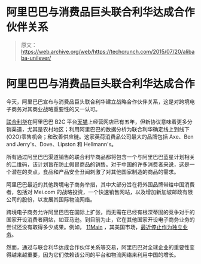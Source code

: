 # 阿里巴巴与消费品巨头联合利华达成合作伙伴关系

> 原文：<https://web.archive.org/web/https://techcrunch.com/2015/07/20/alibaba-unilever/>

# 阿里巴巴与消费品巨头联合利华达成合作

今天，阿里巴巴宣布与消费品巨头联合利华建立战略合作伙伴关系，这是对跨境电子商务对其商业战略重要性的又一认可。

[联合利华](https://web.archive.org/web/20230302191913/http://www.unilever.com/)在阿里巴巴 B2C 平台[天猫](https://web.archive.org/web/20230302191913/https://www.tmall.com/)上经营网店已有五年，但新协议意味着更多分销渠道，尤其是农村地区；利用阿里巴巴的数据分析为联合利华确定线上到线下(O2O)零售机会；和改善供应链。这家英荷消费品公司最大的品牌包括 Axe、Ben and Jerry's、Dove、Lipston 和 Hellmann's。

所有通过阿里巴巴渠道销售的联合利华商品都将包含一个与阿里巴巴蓝星计划相关的二维码，该计划旨在防止假冒商品的销售。对于中国的许多消费者来说，这是一个潜在的卖点，食品和产品安全丑闻刺激了对其他国家制造的商品的需求。

阿里巴巴最近的其他跨境电子商务举措，其中大部分旨在将外国品牌带给中国消费者，包括对 Mei.com 的战略投资，一个快速销售网站，以及增加新加坡邮政有限公司的股份，以发展其国际物流网络。

跨境电子商务允许阿里巴巴在国际上扩张，而无需在已经有根深蒂固的竞争对手的国家开设消费者网站，如亚马逊。到目前为止，它在其他国家开设电子商务业务的尝试还没有取得多少成果。例如， [11Main](https://web.archive.org/web/20230302191913/https://11main.com/) ，其美国市场，[最近停止作为独立业务](https://web.archive.org/web/20230302191913/https://techcrunch.com/2015/06/22/alibaba-rethinks-its-us-e-commerce-strategy-folds-11-main-other-u-s-holdings-into-opensky/#.4pnr9h:UBX3)。

然而，通过与联合利华达成合作伙伴关系等交易，阿里巴巴对全球企业的重要性变得越来越重要，因为它们依赖该公司的平台和物流网络来利用中国的增长。